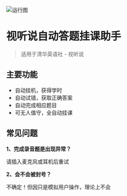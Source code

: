 ![运行图](https://raw.githubusercontent.com/hyunsssssssss/ShiTingShuo/master/docs/pic.png)

# 视听说自动答题挂课助手

> 适用于清华英语社 - 视听说

## 主要功能
- 自动挂机，获得学时
- 自动试错，获取正确答案
- 自动完成相应题目
- 可无人值守，全自动挂课

## 常见问题

**1、完成录音题是出现异常？**

请插入麦克风或耳机后重试

**2、会不会被封号？**

不确定！但因只是模拟用户操作，理论上不会




